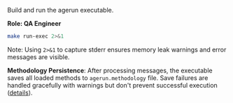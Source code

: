 Build and run the agerun executable.

**Role: QA Engineer**

```bash
make run-exec 2>&1
```

Note: Using `2>&1` to capture stderr ensures memory leak warnings and error messages are visible.

**Methodology Persistence**: After processing messages, the executable saves all loaded methods to `agerun.methodology` file. Save failures are handled gracefully with warnings but don't prevent successful execution ([details](../../kb/graceful-degradation-pattern.md)).